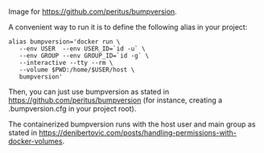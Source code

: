 Image for https://github.com/peritus/bumpversion.

A convenient way to run it is to define the following alias in your project:

```
alias bumpversion='docker run \
   --env USER  --env USER_ID=`id -u` \
   --env GROUP --env GROUP_ID=`id -g` \
   --interactive --tty --rm \
   --volume $PWD:/home/$USER/host \
   bumpversion'
```

Then, you can just use bumpversion as stated in https://github.com/peritus/bumpversion (for instance, creating a .bumpversion.cfg in your project root).

The containerized bumpversion runs with the host user and main group as stated in https://denibertovic.com/posts/handling-permissions-with-docker-volumes.
